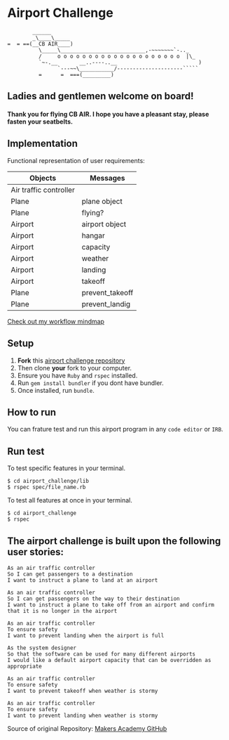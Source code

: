 Airport Challenge
=================

```
        ______
        _\____\_____
=  = ==(__CB AIR____)
          \_____\___________________________,-~~~~~~~`-.._
          /     o o o o o o o o o o o o o o o o o o o o  |\_
          `~-.__       __..----..__                          )
                `---~~\___________/---------------------`````
          =      =  ===(_________)

```
## Ladies and gentlemen welcome on board! 
#### Thank you for flying CB AIR. I hope you have a pleasant stay, please fasten your seatbelts.

## Implementation

Functional representation of user requirements:

Objects  | Messages
------------- | -------------
Air traffic controller | 
Plane | plane object
Plane | flying?
Airport | airport object
Airport | hangar
Airport | capacity
Airport | weather
Airport | landing
Airport | takeoff
Plane | prevent_takeoff
Plane | prevent_landig

[Check out my workflow mindmap](https://github.com/CorinneBosch/airport_challenge/blob/main/workflow/screenshot.png)

## Setup

1. **Fork** this [airport challenge repository](https://github.com/CorinneBosch/airport_challenge) 
2. Then clone **your** fork to your computer.
3. Ensure you have `Ruby` and `rspec` installed. 
4. Run `gem install bundler` if you dont have bundler.
5. Once installed, run `bundle`.

## How to run

You can frature test and run this airport program in any `code editor` or `IRB`.

## Run test 

To test specific features in your terminal.
```
$ cd airport_challenge/lib
$ rspec spec/file_name.rb
```
To test all features at once in your terminal.
```
$ cd airport_challenge
$ rspec
```

## The airport challenge is built upon the following user stories:

```
As an air traffic controller 
So I can get passengers to a destination 
I want to instruct a plane to land at an airport

As an air traffic controller 
So I can get passengers on the way to their destination 
I want to instruct a plane to take off from an airport and confirm that it is no longer in the airport

As an air traffic controller 
To ensure safety 
I want to prevent landing when the airport is full 

As the system designer
So that the software can be used for many different airports
I would like a default airport capacity that can be overridden as appropriate

As an air traffic controller 
To ensure safety 
I want to prevent takeoff when weather is stormy 

As an air traffic controller 
To ensure safety 
I want to prevent landing when weather is stormy 
```

Source of original Repository: [Makers Academy GitHub](https://github.com/makersacademy/airport_challenge)
